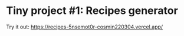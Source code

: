 # Tiny project #1: Recipes generator

Try it out:
https://recipes-5nsemot0r-cosmin220304.vercel.app/
